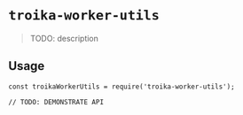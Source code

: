 # `troika-worker-utils`

> TODO: description

## Usage

```
const troikaWorkerUtils = require('troika-worker-utils');

// TODO: DEMONSTRATE API
```
